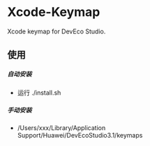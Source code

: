 # Xcode-Keymap
Xcode keymap for DevEco Studio.



## 使用

##### 自动安装

- 运行 ./install.sh

##### 手动安装

- /Users/xxx/Library/Application Support/Huawei/DevEcoStudio3.1/keymaps
